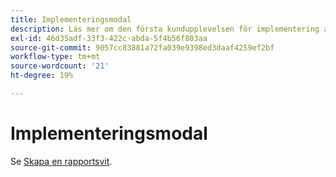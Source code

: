 ```yaml
---
title: Implementeringsmodal
description: Läs mer om den första kundupplevelsen för implementering av Adobe Analytics.
exl-id: 46d35adf-33f3-422c-abda-5f4b56f803aa
source-git-commit: 9057cc83881a72fa039e9398ed3daaf4259ef2bf
workflow-type: tm+mt
source-wordcount: '21'
ht-degree: 19%

---
```


# Implementeringsmodal

Se [Skapa en rapportsvit](/help/admin/admin/c-manage-report-suites/c-new-report-suite/t-create-a-report-suite.md).


